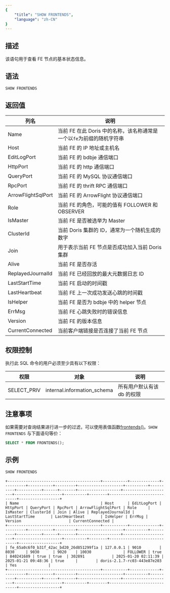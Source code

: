 ```yaml
---
{
    "title": "SHOW FRONTENDS",
    "language": "zh-CN"
}
---
```


## 描述

该语句用于查看 FE 节点的基本状态信息。

## 语法

```sql
SHOW FRONTENDS
```

## 返回值

| 列名                 | 说明                                         |
|--------------------|--------------------------------------------|
| Name               | 当前 FE 在此 Doris 中的名称，该名称通常是一个以`fe`为前缀的随机字符串 |
| Host               | 当前 FE 的 IP 地址或主机名                          |
| EditLogPort        | 当前 FE 的 bdbje 通信端口                         |
| HttpPort           | 当前 FE 的 http 通信端口                          |
| QueryPort          | 当前 FE 的 MySQL 协议通信端口                       |
| RpcPort            | 当前 FE 的 thrift RPC 通信端口                    |
| ArrowFlightSqlPort | 当前 FE 的 ArrowFlight 协议通信端口                 |
| Role               | 当前 FE 的角色，可能的值有 FOLLOWER 和 OBSERVER        |
| IsMaster           | 当前 FE 是否被选举为 Master                        |
| ClusterId          | 当前 Doris 集群的 ID，通常为一个随机生成的数字               |
| Join               | 用于表示当前 FE 节点是否成功加入当前 Doris 集群              |
| Alive              | 当前 FE 是否存活                                 |
| ReplayedJournalId  | 当前 FE 已经回放的最大元数据日志 ID                      |
| LastStartTime      | 当前 FE 启动的时间戳                               |
| LastHeartbeat      | 当前 FE 上一次成功发送心跳的时间戳                        |
| IsHelper           | 当前 FE 是否为 bdbje 中的 helper 节点               |
| ErrMsg             | 当前 FE 心跳失败时的错误信息                           |
| Version            | 当前 FE 的版本信息                                |
| CurrentConnected   | 当前客户端链接是否连接了当前 FE 节点                       |

## 权限控制

执行此 SQL 命令的用户必须至少具有以下权限：

| 权限         | 对象 | 说明 |
|------------|----|----|
| SELECT_PRIV | internal.information_schema | 所有用户默认有该 db 的权限 |

## 注意事项

如果需要对查询结果进行进一步的过滤，可以使用表值函数[frontends()](../../../sql-functions/table-valued-functions/frontends.md)。`SHOW FRONTENDS` 与下面语句等价：

```sql
SELECT * FROM FRONTENDS();
```

## 示例

```sql
SHOW FRONTENDS
```

```text
+-----------------------------------------+-----------+-------------+----------+-----------+---------+--------------------+----------+----------+-----------+------+-------+-------------------+---------------------+---------------------+----------+--------+-----------------------------+------------------+
| Name                                    | Host      | EditLogPort | HttpPort | QueryPort | RpcPort | ArrowFlightSqlPort | Role     | IsMaster | ClusterId | Join | Alive | ReplayedJournalId | LastStartTime       | LastHeartbeat       | IsHelper | ErrMsg | Version                     | CurrentConnected |
+-----------------------------------------+-----------+-------------+----------+-----------+---------+--------------------+----------+----------+-----------+------+-------+-------------------+---------------------+---------------------+----------+--------+-----------------------------+------------------+
| fe_65a0c6f0_b31f_42ac_bd20_26d851299f1a | 127.0.0.1 | 9010        | 8030     | 9030      | 9020    | 10030              | FOLLOWER | true     | 840241689 | true | true  | 302891            | 2025-01-20 02:11:39 | 2025-01-21 09:48:36 | true     |        | doris-2.1.7-rc03-443e87e203 | Yes              |
+-----------------------------------------+-----------+-------------+----------+-----------+---------+--------------------+----------+----------+-----------+------+-------+-------------------+---------------------+---------------------+----------+--------+-----------------------------+------------------+
```
